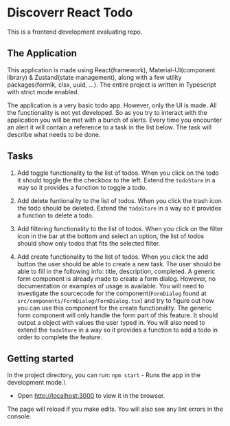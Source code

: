 # Discoverr React Todo

This is a frontend development evaluating repo.

## The Application

This application is made using React(framework), Material-UI(component library) & Zustand(state management), along with a few utility packages(formik, clsx, uuid, ...). The entire project is written in Typescript with strict mode enabled.

The application is a very basic todo app. However, only the UI is made. All the functionality is not yet developed. So as you try to interact with the application you will be met with a bunch of alerts. Every time you encounter an alert it will contain a reference to a task in the list below. The task will describe what needs to be done.

## Tasks

1. Add toggle functionality to the list of todos. When you click on the todo it should toggle the the checkbox to the left. Extend the `todoStore` in a way so it provides a function to toggle a todo.

2. Add delete funtionality to the list of todos. When you click the trash icon the todo should be deleted. Extend the `todoStore` in a way so it provides a function to delete a todo.

3. Add filtering functionality to the list of todos. When you click on the filter icon in the bar at the bottom and select an option, the list of todos should show only todos that fits the selected filter.

4. Add create functionality to the list of todos. When you click the add button the user should be able to create a new task. The user should be able to fill in the following info: title, description, completed. A generic form component is already made to create a form dialog. However, no documentation or examples of usage is available. You will need to investigate the sourcecode for the component(`FormDialog` found at `src/components/FormDialog/FormDialog.tsx`) and try to figure out how you can use this component for the create functionality. The generic form component will only handle the form part of this feature. It should output a object with values the user typed in. You will also need to extend the `todoStore` in a way so it provides a function to add a todo in order to complete the feature.

## Getting started

In the project directory, you can run: `npm start` - Runs the app in the development mode.\
 - Open [http://localhost:3000](http://localhost:3000) to view it in the browser.

The page will reload if you make edits. You will also see any lint errors in the console.
